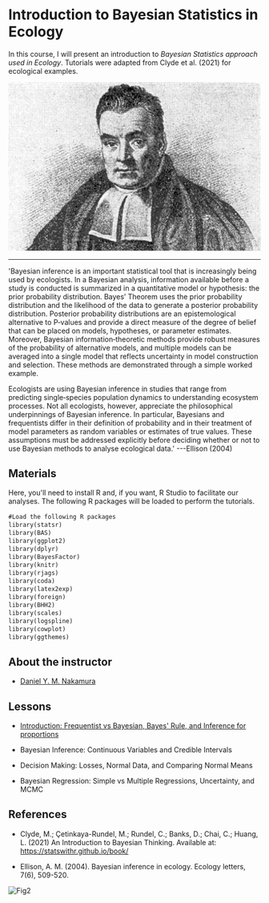 # Introduction to Bayesian Statistics in Ecology
In this course, I will present an introduction to *Bayesian Statistics approach used in Ecology*. Tutorials were adapted from Clyde et al. (2021) for ecological examples.

![Fig1](https://github.com/danimelzz/BayesianEcology/blob/main/figures/Thomas-Bayes.jpg?raw=true)

---
'Bayesian inference is an important statistical tool that is increasingly being used by ecologists. In a Bayesian analysis, information available before a study is conducted is summarized in a quantitative model or hypothesis: the prior probability distribution. Bayes’ Theorem uses the prior probability distribution and the likelihood of the data to generate a posterior probability distribution. Posterior probability distributions are an epistemological alternative to P‐values and provide a direct measure of the degree of belief that can be placed on models, hypotheses, or parameter estimates. Moreover, Bayesian information‐theoretic methods provide robust measures of the probability of alternative models, and multiple models can be averaged into a single model that reflects uncertainty in model construction and selection. These methods are demonstrated through a simple worked example. 

Ecologists are using Bayesian inference in studies that range from predicting single‐species population dynamics to understanding ecosystem processes. Not all ecologists, however, appreciate the philosophical underpinnings of Bayesian inference. In particular, Bayesians and frequentists differ in their definition of probability and in their treatment of model parameters as random variables or estimates of true values. These assumptions must be addressed explicitly before deciding whether or not to use Bayesian methods to analyse ecological data.'
---Ellison (2004)

## Materials
Here, you'll need to install R and, if you want, R Studio to facilitate our analyses. The following R packages will be loaded to perform the tutorials.

```
#Load the following R packages
library(statsr)
library(BAS)
library(ggplot2)
library(dplyr)
library(BayesFactor)
library(knitr)
library(rjags)
library(coda) 
library(latex2exp)
library(foreign)
library(BHH2)
library(scales)
library(logspline)
library(cowplot)
library(ggthemes)
```

## About the instructor
- [Daniel Y. M. Nakamura](http://www.instagram.com/danimelzz) 

## Lessons
- [Introduction: Frequentist vs Bayesian, Bayes' Rule, and Inference for proportions](https://danimelzz.github.io/BayesianEcology/Introduction)<br>

- Bayesian Inference: Continuous Variables and Credible Intervals

- Decision Making: Losses, Normal Data, and Comparing Normal Means

- Bayesian Regression: Simple vs Multiple Regressions, Uncertainty, and MCMC

## References
- Clyde, M.; Çetinkaya-Rundel, M.; Rundel, C.; Banks, D.; Chai, C.; Huang, L. (2021) An Introduction to Bayesian Thinking. Available at: https://statswithr.github.io/book/

- Ellison, A. M. (2004). Bayesian inference in ecology. Ecology letters, 7(6), 509-520.

![Fig2](https://upload.wikimedia.org/wikipedia/commons/8/87/Perereca-verde_-_Hypsiboas_atlanticus.jpg)
